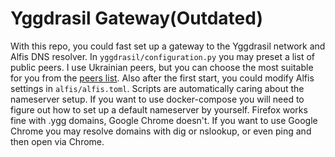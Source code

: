 # Yggdrasil Gateway(Outdated)

With this repo, you could fast set up a gateway to the Yggdrasil network and Alfis DNS resolver. In `yggdrasil/configuration.py` you may preset a list of public peers. I use Ukrainian peers, but you can choose the most suitable for you from the [peers list](https://github.com/yggdrasil-network/public-peers). Also after the first start, you could modify Alfis settings in `alfis/alfis.toml`. Scripts are automatically caring about the nameserver setup. If you want to use docker-compose you will need to figure out how to set up a default nameserver by yourself. Firefox works fine with .ygg domains, Google Chrome doesn't. If you want to use Google Chrome you may resolve domains with dig or nslookup, or even ping and then open via Chrome.
